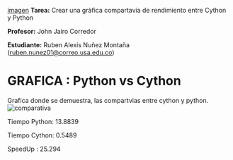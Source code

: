[imagen](https://user-images.githubusercontent.com/83742525/117239546-9f3afa00-adf4-11eb-9326-88be3b1c5393.png)
**Tarea:** Crear una gràfica compartavia de rendimiento entre Cython y Python

**Profesor:** John Jairo Corredor

**Estudiante:** Ruben Alexis Nuñez Montaña (ruben.nunez01@correo.usa.edu.co)



# GRAFICA : Python vs Cython
Grafica donde se demuestra, las compartvias entre cython y python.
![comparativa](https://user-images.githubusercontent.com/83742525/117239124-d0ff9100-adf3-11eb-9efd-4b6a845c654d.png)

Tiempo Python: 13.8839

Tiempo Cython: 0.5489

SpeedUp : 25.294


